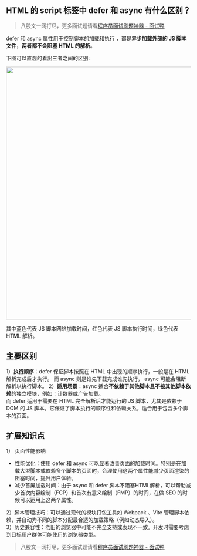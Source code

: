 ## HTML 的 script 标签中 defer 和 async 有什么区别？
> 八股文一网打尽，更多面试题请看[程序员面试刷题神器 - 面试鸭](https://www.mianshiya.com/)

defer 和 async 属性用于控制脚本的加载和执行 ，都是**异步加载外部的 JS 脚本文件**，**两者都不会阻塞 HTML 的解析**。

下图可以直观的看出三者之间的区别:

<img src="https://pic.code-nav.cn/mianshiya/question_picture/markdown/NhkvosHR_1603547262709-5029c4e4-42f5-4fd4-bcbb-c0e0e3a40f5a_mianshiya.png" alt="" width="689px" />

其中蓝色代表 JS 脚本网络加载时间，红色代表 JS 脚本执行时间，绿色代表 HTML 解析。

## 主要区别
1）**执行顺序**：defer 保证脚本按照在 HTML 中出现的顺序执行，一般是在 HTML 解析完成后才执行。
而 async 则是谁先下载完成谁先执行， async 可能会阻断解析以执行脚本。
2）**适用场景**：async 适合**不依赖于其他脚本且不被其他脚本依赖**的独立模块，例如：计数器或广告加载。  
而 defer 适用于需要在 HTML 完全解析后才能运行的 JS 脚本，尤其是依赖于 DOM 的 JS 脚本。它保证了脚本执行的顺序性和依赖关系，适合用于包含多个脚本的页面。

## 扩展知识点
1） 页面性能影响

- 性能优化：使用 defer 和 async 可以显著改善页面的加载时间。特别是在加载大型脚本或依赖多个脚本的页面时，合理使用这两个属性能减少页面渲染的阻塞时间，提升用户体验。
- 减少首屏加载时间：由于 async 和 defer 脚本不阻塞HTML解析，可以帮助减少首次内容绘制（FCP）和首次有意义绘制（FMP）的时间，在做 SEO 的时候可以运用上这两个属性。

2）脚本管理技巧：可以通过现代的模块打包工具如 Webpack 、Vite 管理脚本依赖，并自动为不同的脚本分配最合适的加载策略（例如动态导入）。  
3）历史兼容性：老旧的浏览器中可能不完全支持或表现不一致。开发时需要考虑到目标用户群体可能使用的浏览器类型。  



> 八股文一网打尽，更多面试题请看[程序员面试刷题神器 - 面试鸭](https://www.mianshiya.com/)